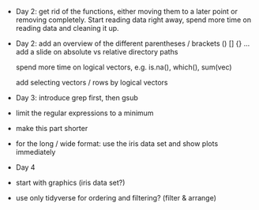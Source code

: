 * Day 2: get rid of the functions, either moving them to a later point or
  removing completely. Start reading data right away, spend more time on
  reading data and cleaning it up.

* Day 2: add an overview of the different parentheses / brackets () [] {}
  ...
  add a slide on absolute vs relative directory paths

  spend more time on logical vectors, e.g. is.na(), which(), sum(vec)

  add selecting vectors / rows by logical vectors

* Day 3: introduce grep first, then gsub

 * limit the regular expressions to a minimum
 * make this part shorter

 * for the long / wide format: use the iris data set and show plots
   immediately

* Day 4 

 * start with graphics (iris data set?)

 * use only tidyverse for ordering and filtering? (filter & arrange)
 
